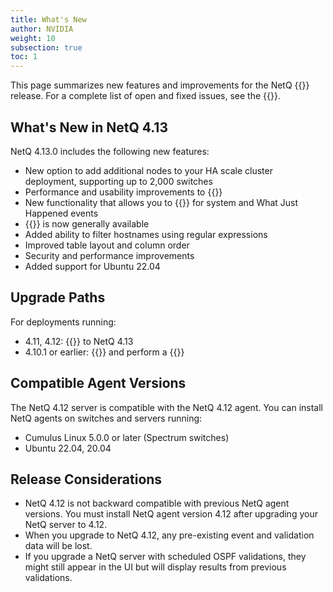 ```yaml
---
title: What's New
author: NVIDIA
weight: 10
subsection: true
toc: 1
---
```


This page summarizes new features and improvements for the NetQ {{<version>}} release. For a complete list of open and fixed issues, see the {{<link title="NVIDIA NetQ 4.13 Release Notes" text="release notes">}}.

## What's New in NetQ 4.13

NetQ 4.13.0 includes the following new features:

- New option to add additional nodes to your HA scale cluster deployment, supporting up to 2,000 switches
- Performance and usability improvements to {{<link title="Switches/#view-queue-lengths-as-histograms" text="queue length histograms">}}
- New functionality that allows you to {{<link title="Monitor Events/#create-event-filters" text="create and save filters">}} for system and What Just Happened events
- {{<link title="Interfaces/#compare-link-interfaces" text="Link health view">}} is now generally available
- Added ability to filter hostnames using regular expressions
- Improved table layout and column order
- Security and performance improvements
- Added support for Ubuntu 22.04


## Upgrade Paths

For deployments running:

- 4.11, 4.12: {{<link title="Upgrade NetQ Virtual Machines" text="upgrade directly">}} to NetQ 4.13
- 4.10.1 or earlier: {{<link title="Back Up and Restore NetQ" text="back up your NetQ data">}} and perform a {{<link title="Install the NetQ System" text="new installation">}}

## Compatible Agent Versions

The NetQ 4.12 server is compatible with the NetQ 4.12 agent. You can install NetQ agents on switches and servers running:

- Cumulus Linux 5.0.0 or later (Spectrum switches)
- Ubuntu 22.04, 20.04

## Release Considerations

- NetQ 4.12 is not backward compatible with previous NetQ agent versions. You must install NetQ agent version 4.12 after upgrading your NetQ server to 4.12.
- When you upgrade to NetQ 4.12, any pre-existing event and validation data will be lost.
- If you upgrade a NetQ server with scheduled OSPF validations, they might still appear in the UI but will display results from previous validations.